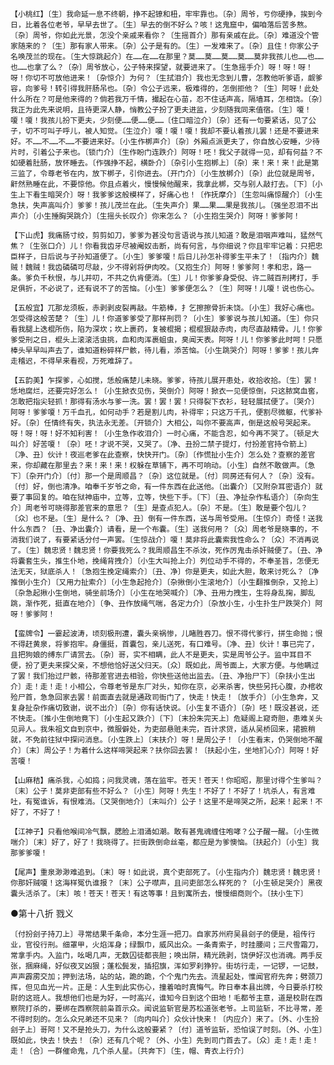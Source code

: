 <!-- { "loadSidebar": true } -->
    【小桃红】〔生〕我命延一息不终朝，挣不起镣和杻，牢牢靠也。〔杂〕周爷，亏你硬挣，挨到今日，比着各位老爷，早早去世了。〔生〕早去的倒不好么？咳！这鬼窟中，偏咱落后苦多熬。〔杂〕周爷，你如此光景，怎没个亲戚来看你？〔生摇首介〕那有亲戚在此。〔杂〕难道没个管家随来的？〔生〕那有家人带来。〔杂〕公子是有的。〔生〕一发难来了。〔杂〕且住！你家公子名唤茂兰的现在。〔生大惊跳起介〕在……在……在那里？莫……莫……莫……莫……莫非我孩儿也……也……也……也拿了么？〔杂〕周爷放心，公子特来探望，就要进来了。〔生急摇手介〕呀！呀！呀！呀！你切不可放他进来！〔杂惊介〕为何？〔生拭泪介〕我也无念到儿曹，怎教他听爹语，觑爹容，向爹号！转引得我肝肠吊也。〔杂〕令公子远来，极难得的，怎倒拒他？〔生〕阿呀！此处什么所在？可是他来得的？倘若我万千情，撮起在心苗，忍不住话声高，隔墙耳，怎相饶。〔杂〕我正为此先来说明，且待更深人静，悄教公子扮了更夫进监，少刻随我同来值宿。〔生〕嗄！嗄！嗄！我孩儿扮下更夫，少刻便……便……便……〔住口暗泣介〕〔杂〕还有一句要紧话，见了公子，切不可叫子呼儿，被人知觉。〔生泣介〕嗄！嗄！嗄！我却不要认着孩儿罢！还是不要进来好。不……不……不……不要进来好。〔小生作梆声介〕〔杂〕外厢点派更夫了，你自放心安睡，少待片时，引着公子来也。〔锁门介〕〔生作盼门连跌介〕阿呀！呸！我父子就得一见，却有何益？不如硬着肚肠，放怀睡去。〔作强挣不起，横卧介〕〔杂引小生抱梆上〕〔杂〕来！来！来！此是第三监了，令尊老爷在内，放下梆子，引你进去。〔开门介〕〔小生放梆介〕〔杂〕此位就是周爷，鼾然熟睡在此，不要惊他。你且点着火，慢慢候他醒来，我拿此梆，交与别人敲打去。〔下〕〔小生上下看生暗哭介〕呀！我爹爹这般模样了，好痛心也！〔作抚摩介〕〔生忽叫痛惊醒介〕〔小生急扶，失声高叫介〕爹爹！孩儿茂兰在此。〔生失声介〕果……果……果是我孩儿。〔强坐忍泪不出声介〕〔小生捶胸哭跳介〕〔生摇头长叹介〕你来怎么？〔小生抱生哭介〕阿呀！爹爹阿！

    【下山虎】我痛肠寸绞，剪剪如刀，爹爹为甚没句言语说与孩儿知道？敢是泪咽声难叫，猛然气焦？〔生张口介〕儿！你看我齿牙尽被阉奴击断，尚有何言，与你细说？你且牢牢记着：只把忠臣样子，日后说与子孙知道便了。〔小生〕爹爹嗄！后日儿孙怎补得爹生平未了！〔指内介〕魏贼！魏贼！我齿磷磷可尽敲，少不得剁将伊肉咬。〔又抱生介〕阿呀！爹爹阿！孝和忠，路一条。爹负千秋恨，与儿并叨，不共之仇肯便消。〔生〕儿！你爹爹身受倪、许二贼百刑拷打，手足俱折，不必说了，还有说不了的苦恼。〔小生〕爹爹便怎么？〔生〕阿呀！儿嗄！说也伤心。

    【五般宜】兀那龙须板，赤剥剥皮裂再敲。牛筋棒，扌乞擦擦骨折未饶。〔小生〕我好心痛也。怎受得这般苦楚？〔生〕儿！你道爹爹受了那样刑罚？〔小生〕爹爹说与孩儿知道。〔生〕你只看我腿上迭棍所伤，陷为深坎；坎上裹药，复被棍揭；棍棍狠敲赤肉，肉尽直敲精骨。儿！你爹爹受刑之日，棍头上滚滚活虫挑，血和肉浑裹蛆虫，臭闻天表。阿呀！儿！你爹爹此时呵！只愿棒头早早叫声去了，谁知道粉碎样尸骸，待儿看，添苦恼。〔小生跳哭介〕阿呀！爹爹！孩儿奔走稽迟，不得早来看视，万死难辞了。

    【五韵美】乍探爹，心如搅，恁般痛楚儿未晓。爹爹，待孩儿展开患处，收拾收拾。〔生〕罢！恁地腐烂，还要完好怎么！〔小生掀衣见伤，哭倒介〕阿呀！掀衣一见便惊倒，只这脓窝血窖，怎敢把指尖轻抓！那得有汤水与爹一洗。罢！罢！罢！只得裂下衣衫，轻轻展拭便了。〔哭介〕阿呀！爹爹嗄！万千血孔，如何动手？若是割儿肉，补得牢；只这万千孔，便割尽微躯，代爹补好。〔杂〕任情终有失，执法永无差。〔开锁介〕大相公，叫你不要高声，倒是这般号哭起来。呀！呀！呀！好不知利害！〔小生急作收泪介〕一时心痛，不能含忍，如今再不哭了。〔顿足大叫介〕好苦嗄！〔杂〕呸！才说不哭，又哭了。〔净、丑扮二禁子提灯，付扮差官持令箭上〕〔净、丑〕伙计！夜巡老爹在此查察，快快开门。〔杂〕〔作慌扯小生介〕怎么处？查察的差官来，你却藏在那里去？来！来！来！权躲在草铺下，再不可响动。〔小生〕自然不敢做声。〔急下〕〔杂开门介〕〔付〕那一个是周顺昌？〔杂〕这位就是。〔付〕同房还有何人？〔杂〕没有。〔付〕好，倒也清净。咱奉千岁爷之命，有一件东西在此送他。〔出囊介〕〔又附杂耳密语介〕就要了事回复的。咱在狱神庙中，立等，立等，快些下手。〔下〕〔丑、净扯杂作私语介〕〔杂向生介〕周老爷可晓得那差官来的意思？〔生〕是查点犯人。〔杂〕不是。〔生〕敢是要个包儿？〔众〕也不是。〔生〕是什么？〔净、丑〕倒有一件东西，送与周爷受用。〔生惊介〕奇怪！送我什么东西？〔丑、净出囊介〕请看，是一个布囊。〔生〕送我何用？〔众〕周老爷是晓事的，不消我们说了，有要紧话分付一声罢。〔生惊战介〕嗄！莫非将此囊索我性命么？〔众〕不消再说了。〔生〕魏忠贤！魏忠贤！你要我死么？我周顺昌生不杀汝，死作厉鬼击杀奸贼便了。〔丑、净将囊套生头，推生仆地，挽绳背拽介〕〔小生大叫抢上介〕列位动手不得的，不奉圣旨，怎便无法无天，狱底杀人！〔急抱生挽定绳索介〕〔丑、净〕你是更夫，如此大胆，敢来讨死么？〔净推倒小生介〕〔又用力扯索介〕〔小生急起抢介〕〔杂揪倒小生滚地介〕〔小生翻推倒杂，又抢上〕〔杂急起揪小生倒地，骑坐前场介〕〔小生在地哭喊介〕〔净、丑用力拽生，生将身乱掬，脚乱跳，渐作死，挺直在地介〕〔争、丑作放绳气喘，各定力介〕〔杂放小生，小生扑生尸跌哭介〕阿呀！爹爹阿！

    【蛮牌令】一霎起波涛，顷刻极刑遭，囊头亲祸惨，儿睹胜吞刀。恨不得代爹行，拼生命抛；恨不得赶黄泉，将爹抱牢。身僵挺，首囊包，亲儿送死，有口难号。〔净、丑〕伙计！事已完了，且把狗娘的缚东厂请赏去。〔杂〕哥，实不相瞒，此人不是更夫，实是周爷公子。监中耳目不便，扮了更夫来探父亲，不想他恰好送父归天。〔众〕既如此，周爷面上，大家方便。与他瞒过了罢！我们抬过尸骸，待那差官进去相验，你快些送他出监去。〔丑、净抬尸下〕〔杂扶小生出介〕走！走！走！小相公，令尊老爷是东厂对头，知你在京，必来杀害，快些另托心腹，办棺收殓尸首，急急回家去罢！前面直去就是通政司衙门了，快走！快走！〔放手介〕〔小生急奔，又复身扯杂作痛切致谢，说不出介〕〔杂〕你有话快说。〔小生复不语介〕〔杂〕呸！既没甚说，还不快走。〔推小生倒地竟下〕〔小生起又跌介〕〔下〕〔末扮朱完天上〕危疑阁上窥奇胆，患难关头见异人。我朱祖文自到京中，微服僻处，为吏部悬赃未完，百计求贷，适从吴桥回来，捃摭稍就，不免前往狱中探问消息。〔小生跌上〕〔末扶介〕呀！是周公子！〔小生看末，仍哭倒地不醒介〕〔末〕周公子！为着什么这样啼哭起来？扶你回去罢！〔扶起小生，坐地扪心介〕阿呀！好苦嗄！

    【山麻秸】痛杀我，心如捣；问我灵魂，落在监牢。苍天！苍天！你昭昭，那里讨得个生爹叫？〔末〕公子！莫非吏部有些不好么？〔小生〕阿呀！先生！不好了！不好了！坑杀人，有言难吐，有冤谁诉，有恨难消。〔又哭倒地介〕〔末叫介〕公子！这里不是啼哭之所，起来！起来！不好了，不好了！

    【江神子】只看他喉间冷气飘，腮脸上泪涌如潮。敢有甚鬼魂缠住咆哮？公子醒一醒。〔小生微喘介〕〔末〕好了，好了！我晓得了。拦街跌倒命丝毫，都应是为爹懊恼。〔扶起介〕〔小生〕我那爹爹嗄！

    【尾声】重泉渺渺难追到。〔末〕呀！如此说，真个吏部死了。〔小生指内介〕魏忠贤！魏忠贤！你那奸贼嗄！这海样冤仇谁报？〔末〕公子噤声，且问吏部怎么样死的？〔小生顿足哭介〕黑夜囊头活杀了。〔末〕咳！苍天！苍天！有这等事！且到寓所去，慢慢细商则个。〔扶小生下〕

●第十八折  戮义

    〔付扮刽子持刀上〕寻常结果千条命，本分生涯一把刀。自家苏州府吴县刽子的便是，祖传行业，官役行刑。细罩甲，火焰浑身；绿飘巾，威风出众。一条青索子，时挂腰间；三尺雪霜刀，常拿手内。入监门，吆喝几声，无数囚徒都丧胆；唤出阱，精光跣剥，饶伊好汉也消魂。两手反张，捆麻绳，好似夜叉凶狠；蓬松鬓发，插招旗，浑如罗刹狰狞。街坊行走，一记锣，一记鼓，声声霹雳交加；押到法场，站的站，跪的跪，个个鬼门先去。流星起处，惟闻官府先奔；劈颈刀挥，但见血光一片。正是：人生到此实伤心，撞着咱时真悔气。昨日奉本县出牌，今日要杀打校尉的这班人。我想他们也是为好，一时高兴，谁知今日到这个田地！毛都爷主意，道是校尉在西察院打杀的，要绑在西察院前枭首示众。闻说监斩官是苏松道张老爷。上司监斩，不比寻常，差不得时刻的。怎么众兄弟还不见来？〔向内叫介〕众伙计快来！〔内应介〕来了。〔外、小生扮刽子上〕哥阿！又不是抢头刀，为什么这般要紧？〔付〕道爷监斩，恐怕误了时刻。〔外、小生〕既如此，快去！快去！〔杂〕还有几个呢？〔外、小生〕先到司门首去了。〔众〕走！走！走！走！〔合〕一群催命鬼，几个杀人星。〔共奔下〕〔生，帽、青衣上行介〕

